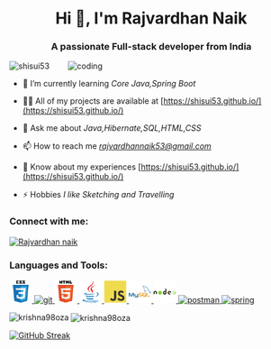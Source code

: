 <h1 align="center">Hi 👋, I'm Rajvardhan Naik</h1>
<h3 align="center">A passionate Full-stack developer from India</h3>

<img align="right" alt="coding" width="400" src="https://www.google.com/url?sa=i&url=https%3A%2F%2Fgithub.com%2Fsudoshivesh&psig=AOvVaw2bLOfvW2v7-UaAdIJSmAup&ust=1696254220261000&source=images&cd=vfe&opi=89978449&ved=0CBEQjRxqFwoTCOj748P91IEDFQAAAAAdAAAAABAE">

<p align="left"> <img src="https://komarev.com/ghpvc/?username=shisui53&label=Profile%20views&color=0e75b6&style=flat" alt="shisui53" /> </p>

- 🌱 I’m currently learning *Core Java,Spring Boot*

- 👨‍💻 All of my projects are available at [https://shisui53.github.io/](https://shisui53.github.io/)

- 💬 Ask me about *Java,Hibernate,SQL,HTML,CSS*

- 📫 How to reach me *rajvardhannaik53@gmail.com*

- 📄 Know about my experiences [https://shisui53.github.io/](https://shisui53.github.io/)

- ⚡ Hobbies *I like Sketching and Travelling*

<h3 align="left">Connect with me:</h3>
<p align="left">
<a href="https://www.linkedin.com/in/rajvardhan-naik-397903250/" target="blank"><img align="center" src="https://raw.githubusercontent.com/rahuldkjain/github-profile-readme-generator/master/src/images/icons/Social/linked-in-alt.svg" alt="Rajvardhan naik" height="30" width="40" /></a>
</p>

<h3 align="left">Languages and Tools:</h3>
<p align="left"> <a href="https://www.w3schools.com/css/" target="_blank" rel="noreferrer"> <img src="https://raw.githubusercontent.com/devicons/devicon/master/icons/css3/css3-original-wordmark.svg" alt="css3" width="40" height="40"/> </a> <a href="https://git-scm.com/" target="_blank" rel="noreferrer"> <img src="https://www.vectorlogo.zone/logos/git-scm/git-scm-icon.svg" alt="git" width="40" height="40"/> </a> <a href="https://www.w3.org/html/" target="_blank" rel="noreferrer"> <img src="https://raw.githubusercontent.com/devicons/devicon/master/icons/html5/html5-original-wordmark.svg" alt="html5" width="40" height="40"/> </a> <a href="https://www.java.com" target="_blank" rel="noreferrer"> <img src="https://raw.githubusercontent.com/devicons/devicon/master/icons/java/java-original.svg" alt="java" width="40" height="40"/> </a> <a href="https://developer.mozilla.org/en-US/docs/Web/JavaScript" target="_blank" rel="noreferrer"> <img src="https://raw.githubusercontent.com/devicons/devicon/master/icons/javascript/javascript-original.svg" alt="javascript" width="40" height="40"/> </a> <a href="https://www.mysql.com/" target="_blank" rel="noreferrer"> <img src="https://raw.githubusercontent.com/devicons/devicon/master/icons/mysql/mysql-original-wordmark.svg" alt="mysql" width="40" height="40"/> </a> <a href="https://nodejs.org" target="_blank" rel="noreferrer"> <img src="https://raw.githubusercontent.com/devicons/devicon/master/icons/nodejs/nodejs-original-wordmark.svg" alt="nodejs" width="40" height="40"/> </a> <a href="https://postman.com" target="_blank" rel="noreferrer"> <img src="https://www.vectorlogo.zone/logos/getpostman/getpostman-icon.svg" alt="postman" width="40" height="40"/> </a> <a href="https://spring.io/" target="_blank" rel="noreferrer"> <img src="https://www.vectorlogo.zone/logos/springio/springio-icon.svg" alt="spring" width="40" height="40"/> </a> </p>

<p><img align="left" src="https://github-readme-stats.vercel.app/api/top-langs?username=shisui53&show_icons=true&locale=en&layout=compact" alt="krishna98oza" /></p>

<p>&nbsp;<img align="center" src="https://github-readme-stats.vercel.app/api?username=shisui53&show_icons=true&locale=en" alt="krishna98oza" /></p>

[![GitHub Streak](https://github-readme-streak-stats.herokuapp.com?user=shisui53&theme=dark)](https://git.io/streak-stats)
